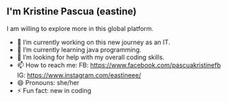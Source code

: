 ## I'm Kristine Pascua (eastine)

I am willing to explore more in this global platform.

- 🔭 I’m currently working on this new journey as an IT.
- 🌱 I’m currently learning java programming.
- 🤔 I’m looking for help with my overall coding skills.
- 📫 How to reach me:
                      FB: https://www.facebook.com/pascuakristinefb
                      IG: https://www.instagram.com/eastineee/
- 😄 Pronouns: she/her
- ⚡ Fun fact: new in coding

<!--
**eastineee/eastineee** is a ✨ _special_ ✨ repository because its `README.md` (this file) appears on your GitHub profile.

Here are some ideas to get you started:

- 🔭 I’m currently working on ...
- 🌱 I’m currently learning ... 
- 👯 I’m looking to collaborate on ...
- 🤔 I’m looking for help with ...
- 💬 Ask me about ...
- 📫 How to reach me: ...
- 😄 Pronouns: ...
- ⚡ Fun fact: ...
-->
